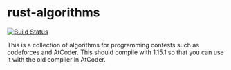 # rust-algorithms

[![Build Status](https://travis-ci.com/ichyo/rust-algorithms.svg?branch=master)](https://travis-ci.com/ichyo/rust-algorithms)

This is a collection of algorithms for programming contests such as codeforces and AtCoder.
This should compile with 1.15.1 so that you can use it with the old compiler in AtCoder.

